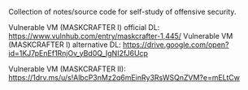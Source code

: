 Collection of notes/source code for self-study of offensive security.

Vulnerable VM (MASKCRAFTER I) official DL: https://www.vulnhub.com/entry/maskcrafter-1,445/
Vulnerable VM (MASKCRAFTER I) alternative DL: https://drive.google.com/open?id=1KJ7pEnEf1RnjOv_yBd0Q_IgNI2fJ6Ucp

Vulnerable VM (MASKCRAFTER II): https://1drv.ms/u/s!AlbcP3nMz2q6mEinRy3RsWSQnZVM?e=mELtCw
